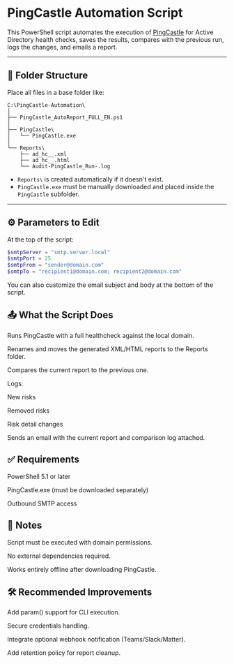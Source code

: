 # PingCastle Automation Script

This PowerShell script automates the execution of [PingCastle](https://www.pingcastle.com/) for Active Directory health checks, saves the results, compares with the previous run, logs the changes, and emails a report.

---

## 📁 Folder Structure

Place all files in a base folder like:

<pre><code>C:\PingCastle-Automation\
│
├── PingCastle_AutoReport_FULL_EN.ps1
│
├── PingCastle\
│   └── PingCastle.exe
│
└── Reports\
    ├── ad_hc_<domain>_<yyyyMMdd>.xml
    ├── ad_hc_<domain>_<yyyyMMdd>.html
    └── Audit-PingCastle_Run-<yyyyMMdd>.log</code></pre>


- `Reports\` is created automatically if it doesn't exist.
- `PingCastle.exe` must be manually downloaded and placed inside the `PingCastle` subfolder.

---

## ⚙️ Parameters to Edit

At the top of the script:

```powershell
$smtpServer = "smtp.server.local"
$smtpPort = 25
$smtpFrom = "sender@domain.com"
$smtpTo = "recipient1@domain.com; recipient2@domain.com"
```
You can also customize the email subject and body at the bottom of the script.

## 📤 What the Script Does
Runs PingCastle with a full healthcheck against the local domain.

Renames and moves the generated XML/HTML reports to the Reports folder.

Compares the current report to the previous one.

Logs:

New risks

Removed risks

Risk detail changes

Sends an email with the current report and comparison log attached.


## ✅ Requirements
PowerShell 5.1 or later

PingCastle.exe (must be downloaded separately)

Outbound SMTP access

## 📌 Notes
Script must be executed with domain permissions.

No external dependencies required.

Works entirely offline after downloading PingCastle.

## 🛠️ Recommended Improvements
Add param() support for CLI execution.

Secure credentials handling.

Integrate optional webhook notification (Teams/Slack/Matter).

Add retention policy for report cleanup.

